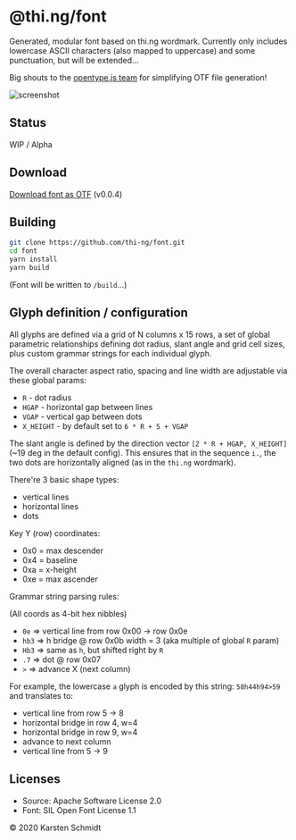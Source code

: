 # @thi.ng/font

Generated, modular font based on thi.ng wordmark. Currently only
includes lowercase ASCII characters (also mapped to uppercase) and some
punctuation, but will be extended...

Big shouts to the [opentype.js team](https://opentype.js.org/) for
simplifying OTF file generation!

![screenshot](https://raw.githubusercontent.com/thi-ng/font/master/assets/0.0.4.png)

## Status

WIP / Alpha

## Download

[Download font as OTF](./font/thing-regular-0.0.4.otf) (v0.0.4)

## Building

```bash
git clone https://github.com/thi-ng/font.git
cd font
yarn install
yarn build
```

(Font will be written to `/build`...)

## Glyph definition / configuration

All glyphs are defined via a grid of N columns x 15 rows, a set of
global parametric relationships defining dot radius, slant angle and
grid cell sizes, plus custom grammar strings for each individual glyph.

The overall character aspect ratio, spacing and line width are
adjustable via these global params:

- `R` - dot radius
- `HGAP` - horizontal gap between lines
- `VGAP` - vertical gap between dots
- `X_HEIGHT` - by default set to `6 * R + 5 + VGAP`

The slant angle is defined by the direction vector `[2 * R + HGAP,
X_HEIGHT]` (~19 deg in the default config). This ensures that in the
sequence `i.`, the two dots are horizontally aligned (as in the `thi.ng`
wordmark).

There're 3 basic shape types:

- vertical lines
- horizontal lines
- dots

Key Y (row) coordinates:

- 0x0 = max descender
- 0x4 = baseline
- 0xa = x-height
- 0xe = max ascender

Grammar string parsing rules:

(All coords as 4-bit hex nibbles)

- `0e` => vertical line from row 0x00 -> row 0x0e
- `hb3` => h bridge @ row 0x0b width = 3 (aka multiple of global `R`
  param)
- `Hb3` => same as `h`, but shifted right by `R`
- `.7` => dot @ row 0x07
- `>` => advance X (next column)

For example, the lowercase `a` glyph is encoded by this string:
`58h44h94>59` and translates to:

- vertical line from row 5 -> 8
- horizontal bridge in row 4, w=4
- horizontal bridge in row 9, w=4
- advance to next column
- vertical line from 5 -> 9

## Licenses

- Source: Apache Software License 2.0
- Font: SIL Open Font License 1.1

&copy; 2020 Karsten Schmidt
